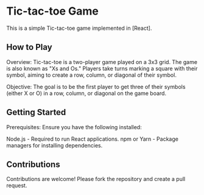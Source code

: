 # Tic-tac-toe Game

This is a simple Tic-tac-toe game implemented in [React].

## How to Play
Overview:
Tic-tac-toe is a two-player game played on a 3x3 grid. The game is also known as "Xs and Os." Players take turns marking a square with their symbol, aiming to create a row, column, or diagonal of their symbol.

Objective:
The goal is to be the first player to get three of their symbols (either X or O) in a row, column, or diagonal on the game board.

## Getting Started
Prerequisites:
Ensure you have the following installed:

Node.js - Required to run React applications.
npm or Yarn - Package managers for installing dependencies.

## Contributions
Contributions are welcome! Please fork the repository and create a pull request.

